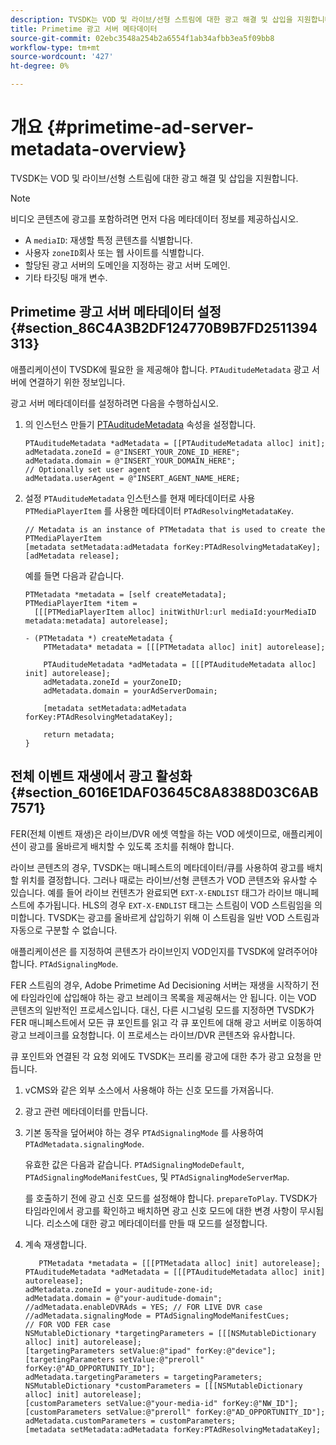 ```yaml
---
description: TVSDK는 VOD 및 라이브/선형 스트림에 대한 광고 해결 및 삽입을 지원합니다.
title: Primetime 광고 서버 메타데이터
source-git-commit: 02ebc3548a254b2a6554f1ab34afbb3ea5f09bb8
workflow-type: tm+mt
source-wordcount: '427'
ht-degree: 0%

---
```


# 개요 {#primetime-ad-server-metadata-overview}

TVSDK는 VOD 및 라이브/선형 스트림에 대한 광고 해결 및 삽입을 지원합니다.

>[!NOTE]
>
>비디오 콘텐츠에 광고를 포함하려면 먼저 다음 메타데이터 정보를 제공하십시오.
>
>* A `mediaID`: 재생할 특정 콘텐츠를 식별합니다.
>* 사용자 `zoneID`회사 또는 웹 사이트를 식별합니다.
>* 할당된 광고 서버의 도메인을 지정하는 광고 서버 도메인.
>* 기타 타깃팅 매개 변수.
>

## Primetime 광고 서버 메타데이터 설정 {#section_86C4A3B2DF124770B9B7FD2511394313}

애플리케이션이 TVSDK에 필요한 을 제공해야 합니다. `PTAuditudeMetadata` 광고 서버에 연결하기 위한 정보입니다.

광고 서버 메타데이터를 설정하려면 다음을 수행하십시오.

1. 의 인스턴스 만들기 [PTAuditudeMetadata](https://help.adobe.com/en_US/primetime/api/psdk/appledoc/Classes/PTAuditudeMetadata.html) 속성을 설정합니다.

   ```
   PTAuditudeMetadata *adMetadata = [[PTAuditudeMetadata alloc] init];  
   adMetadata.zoneId = @"INSERT_YOUR_ZONE_ID_HERE"; 
   adMetadata.domain = @"INSERT_YOUR_DOMAIN_HERE"; 
   // Optionally set user agent 
   adMetadata.userAgent = @"INSERT_AGENT_NAME_HERE; 
   ```

1. 설정 `PTAuditudeMetadata` 인스턴스를 현재 메타데이터로 사용 `PTMediaPlayerItem` 를 사용한 메타데이터 `PTAdResolvingMetadataKey`.

   ```
   // Metadata is an instance of PTMetadata that is used to create the PTMediaPlayerItem 
   [metadata setMetadata:adMetadata forKey:PTAdResolvingMetadataKey];  
   [adMetadata release];
   ```

   예를 들면 다음과 같습니다.

   ```
   PTMetadata *metadata = [self createMetadata]; 
   PTMediaPlayerItem *item =  
     [[[PTMediaPlayerItem alloc] initWithUrl:url mediaId:yourMediaID metadata:metadata] autorelease]; 
   
   - (PTMetadata *) createMetadata { 
       PTMetadata* metadata = [[[PTMetadata alloc] init] autorelease]; 
   
       PTAuditudeMetadata *adMetadata = [[[PTAuditudeMetadata alloc] init] autorelease];  
       adMetadata.zoneId = yourZoneID; 
       adMetadata.domain = yourAdServerDomain; 
   
       [metadata setMetadata:adMetadata forKey:PTAdResolvingMetadataKey]; 
   
       return metadata; 
   }
   ```

## 전체 이벤트 재생에서 광고 활성화 {#section_6016E1DAF03645C8A8388D03C6AB7571}

FER(전체 이벤트 재생)은 라이브/DVR 에셋 역할을 하는 VOD 에셋이므로, 애플리케이션이 광고를 올바르게 배치할 수 있도록 조치를 취해야 합니다.

라이브 콘텐츠의 경우, TVSDK는 매니페스트의 메타데이터/큐를 사용하여 광고를 배치할 위치를 결정합니다. 그러나 때로는 라이브/선형 콘텐츠가 VOD 콘텐츠와 유사할 수 있습니다. 예를 들어 라이브 컨텐츠가 완료되면 `EXT-X-ENDLIST` 태그가 라이브 매니페스트에 추가됩니다. HLS의 경우 `EXT-X-ENDLIST` 태그는 스트림이 VOD 스트림임을 의미합니다. TVSDK는 광고를 올바르게 삽입하기 위해 이 스트림을 일반 VOD 스트림과 자동으로 구분할 수 없습니다.

애플리케이션은 를 지정하여 콘텐츠가 라이브인지 VOD인지를 TVSDK에 알려주어야 합니다. `PTAdSignalingMode`.

FER 스트림의 경우, Adobe Primetime Ad Decisioning 서버는 재생을 시작하기 전에 타임라인에 삽입해야 하는 광고 브레이크 목록을 제공해서는 안 됩니다. 이는 VOD 콘텐츠의 일반적인 프로세스입니다. 대신, 다른 시그널링 모드를 지정하면 TVSDK가 FER 매니페스트에서 모든 큐 포인트를 읽고 각 큐 포인트에 대해 광고 서버로 이동하여 광고 브레이크를 요청합니다. 이 프로세스는 라이브/DVR 콘텐츠와 유사합니다.

큐 포인트와 연결된 각 요청 외에도 TVSDK는 프리롤 광고에 대한 추가 광고 요청을 만듭니다.

1. vCMS와 같은 외부 소스에서 사용해야 하는 신호 모드를 가져옵니다.
1. 광고 관련 메타데이터를 만듭니다.
1. 기본 동작을 덮어써야 하는 경우 `PTAdSignalingMode` 를 사용하여 `PTAdMetadata.signalingMode`.

   유효한 값은 다음과 같습니다. `PTAdSignalingModeDefault`, `PTAdSignalingModeManifestCues`, 및 `PTAdSignalingModeServerMap`.

   를 호출하기 전에 광고 신호 모드를 설정해야 합니다. `prepareToPlay`. TVSDK가 타임라인에서 광고를 확인하고 배치하면 광고 신호 모드에 대한 변경 사항이 무시됩니다. 리소스에 대한 광고 메타데이터를 만들 때 모드를 설정합니다.

1. 계속 재생합니다.

   ```
      PTMetadata *metadata = [[[PTMetadata alloc] init] autorelease]; 
   PTAuditudeMetadata *adMetadata = [[[PTAuditudeMetadata alloc] init] autorelease]; 
   adMetadata.zoneId = your-auditude-zone-id; 
   adMetadata.domain = @"your-auditude-domain"; 
   //adMetadata.enableDVRAds = YES; // FOR LIVE DVR case 
   //adMetadata.signalingMode = PTAdSignalingModeManifestCues;  
   // FOR VOD FER case 
   NSMutableDictionary *targetingParameters = [[[NSMutableDictionary alloc] init] autorelease]; 
   [targetingParameters setValue:@"ipad" forKey:@"device"]; 
   [targetingParameters setValue:@"preroll" forKey:@"AD_OPPORTUNITY_ID"]; 
   adMetadata.targetingParameters = targetingParameters; 
   NSMutableDictionary *customParameters = [[[NSMutableDictionary alloc] init] autorelease]; 
   [customParameters setValue:@"your-media-id" forKey:@"NW_ID"]; 
   [customParameters setValue:@"preroll" forKey:@"AD_OPPORTUNITY_ID"]; 
   adMetadata.customParameters = customParameters; 
   [metadata setMetadata:adMetadata forKey:PTAdResolvingMetadataKey]; 
   ```
